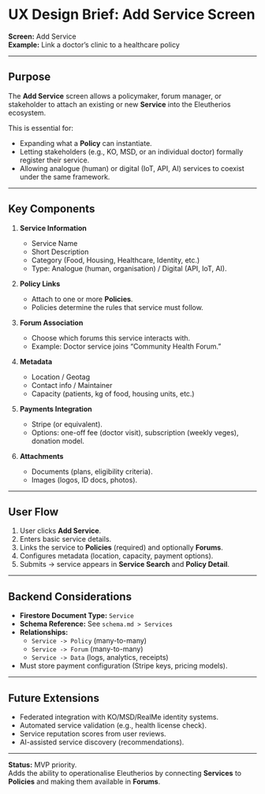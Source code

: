 # UX Design Brief: Add Service Screen

**Screen:** Add Service  
**Example:** Link a doctor’s clinic to a healthcare policy  

---

## Purpose
The **Add Service** screen allows a policymaker, forum manager, or stakeholder to attach an existing or new **Service** into the Eleutherios ecosystem.  

This is essential for:
- Expanding what a **Policy** can instantiate.  
- Letting stakeholders (e.g., KO, MSD, or an individual doctor) formally register their service.  
- Allowing analogue (human) or digital (IoT, API, AI) services to coexist under the same framework.  

---

## Key Components

1. **Service Information**  
   - Service Name  
   - Short Description  
   - Category (Food, Housing, Healthcare, Identity, etc.)  
   - Type: Analogue (human, organisation) / Digital (API, IoT, AI).  

2. **Policy Links**  
   - Attach to one or more **Policies**.  
   - Policies determine the rules that service must follow.  

3. **Forum Association**  
   - Choose which forums this service interacts with.  
   - Example: Doctor service joins “Community Health Forum.”  

4. **Metadata**  
   - Location / Geotag  
   - Contact info / Maintainer  
   - Capacity (patients, kg of food, housing units, etc.)  

5. **Payments Integration**  
   - Stripe (or equivalent).  
   - Options: one-off fee (doctor visit), subscription (weekly veges), donation model.  

6. **Attachments**  
   - Documents (plans, eligibility criteria).  
   - Images (logos, ID docs, photos).  

---

## User Flow
1. User clicks **Add Service**.  
2. Enters basic service details.  
3. Links the service to **Policies** (required) and optionally **Forums**.  
4. Configures metadata (location, capacity, payment options).  
5. Submits → service appears in **Service Search** and **Policy Detail**.  

---

## Backend Considerations
- **Firestore Document Type:** `Service`  
- **Schema Reference:** See `schema.md > Services`  
- **Relationships:**  
  - `Service -> Policy` (many-to-many)  
  - `Service -> Forum` (many-to-many)  
  - `Service -> Data` (logs, analytics, receipts)  
- Must store payment configuration (Stripe keys, pricing models).  

---

## Future Extensions
- Federated integration with KO/MSD/RealMe identity systems.  
- Automated service validation (e.g., health license check).  
- Service reputation scores from user reviews.  
- AI-assisted service discovery (recommendations).  

---

**Status:** MVP priority.  
Adds the ability to operationalise Eleutherios by connecting **Services** to **Policies** and making them available in **Forums**.
